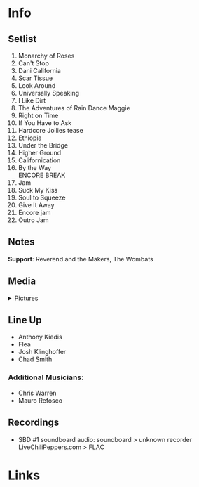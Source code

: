 # Info

## Setlist

1. Monarchy of Roses
2. Can't Stop
3. Dani California
4. Scar Tissue
5. Look Around
6. Universally Speaking
7. I Like Dirt
8. The Adventures of Rain Dance Maggie
9. Right on Time
10. If You Have to Ask
11. Hardcore Jollies tease
12. Ethiopia
13. Under the Bridge
14. Higher Ground
15. Californication
16. By the Way
<br> ENCORE BREAK
17. Jam
18. Suck My Kiss
19. Soul to Squeeze
20. Give It Away
21. Encore jam
22. Outro Jam

## Notes

**Support**: Reverend and the Makers, The Wombats

## Media 

<details>
  <summary>Pictures</summary>
  <!--<img alt="Setlist" title="Setlist" src="_.jpg" height="200" />
  <img alt="Flyer" title="Flyer" src="_.jpg" height="200" />-->
</details>

## Line Up

* Anthony Kiedis
* Flea
* Josh Klinghoffer
* Chad Smith

### Additional Musicians:

* Chris Warren  
* Mauro Refosco

## Recordings

* SBD #1 soundboard audio: soundboard > unknown recorder LiveChiliPeppers.com > FLAC

# Links
